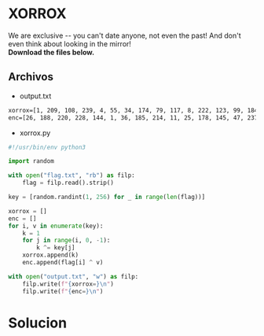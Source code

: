 # XORROX

We are exclusive -- you can't date anyone, not even the past! And don't even think about looking in the mirror!  
**Download the files below.**

## Archivos
- output.txt

```txt
xorrox=[1, 209, 108, 239, 4, 55, 34, 174, 79, 117, 8, 222, 123, 99, 184, 202, 95, 255, 175, 138, 150, 28, 183, 6, 168, 43, 205, 105, 92, 250, 28, 80, 31, 201, 46, 20, 50, 56]
enc=[26, 188, 220, 228, 144, 1, 36, 185, 214, 11, 25, 178, 145, 47, 237, 70, 244, 149, 98, 20, 46, 187, 207, 136, 154, 231, 131, 193, 84, 148, 212, 126, 126, 226, 211, 10, 20, 119]
```

- xorrox.py
```python
#!/usr/bin/env python3

import random

with open("flag.txt", "rb") as filp:
    flag = filp.read().strip()

key = [random.randint(1, 256) for _ in range(len(flag))]

xorrox = []
enc = []
for i, v in enumerate(key):
    k = 1
    for j in range(i, 0, -1):
        k ^= key[j]
    xorrox.append(k)
    enc.append(flag[i] ^ v)

with open("output.txt", "w") as filp:
    filp.write(f"{xorrox=}\n")
    filp.write(f"{enc=}\n")

```



# Solucion

